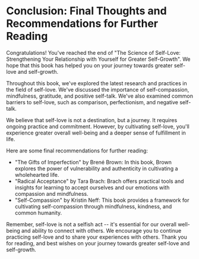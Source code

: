 Conclusion: Final Thoughts and Recommendations for Further Reading
==================================================================

Congratulations! You've reached the end of "The Science of Self-Love: Strengthening Your Relationship with Yourself for Greater Self-Growth". We hope that this book has helped you on your journey towards greater self-love and self-growth.

Throughout this book, we've explored the latest research and practices in the field of self-love. We've discussed the importance of self-compassion, mindfulness, gratitude, and positive self-talk. We've also examined common barriers to self-love, such as comparison, perfectionism, and negative self-talk.

We believe that self-love is not a destination, but a journey. It requires ongoing practice and commitment. However, by cultivating self-love, you'll experience greater overall well-being and a deeper sense of fulfillment in life.

Here are some final recommendations for further reading:

* "The Gifts of Imperfection" by Brené Brown: In this book, Brown explores the power of vulnerability and authenticity in cultivating a wholehearted life.
* "Radical Acceptance" by Tara Brach: Brach offers practical tools and insights for learning to accept ourselves and our emotions with compassion and mindfulness.
* "Self-Compassion" by Kristin Neff: This book provides a framework for cultivating self-compassion through mindfulness, kindness, and common humanity.

Remember, self-love is not a selfish act -- it's essential for our overall well-being and ability to connect with others. We encourage you to continue practicing self-love and to share your experiences with others. Thank you for reading, and best wishes on your journey towards greater self-love and self-growth.
